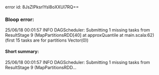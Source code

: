 error id: 8JsZIPksrlYsl8oXXUl7RQ==
### Bloop error:

25/06/18 00:01:57 INFO DAGScheduler: Submitting 1 missing tasks from ResultStage 9 (MapPartitionsRDD[40] at approxQuantile at main.scala:62) (first 15 tasks are for partitions Vector(0))
#### Short summary: 

25/06/18 00:01:57 INFO DAGScheduler: Submitting 1 missing tasks from ResultStage 9 (MapPartitionsRDD...